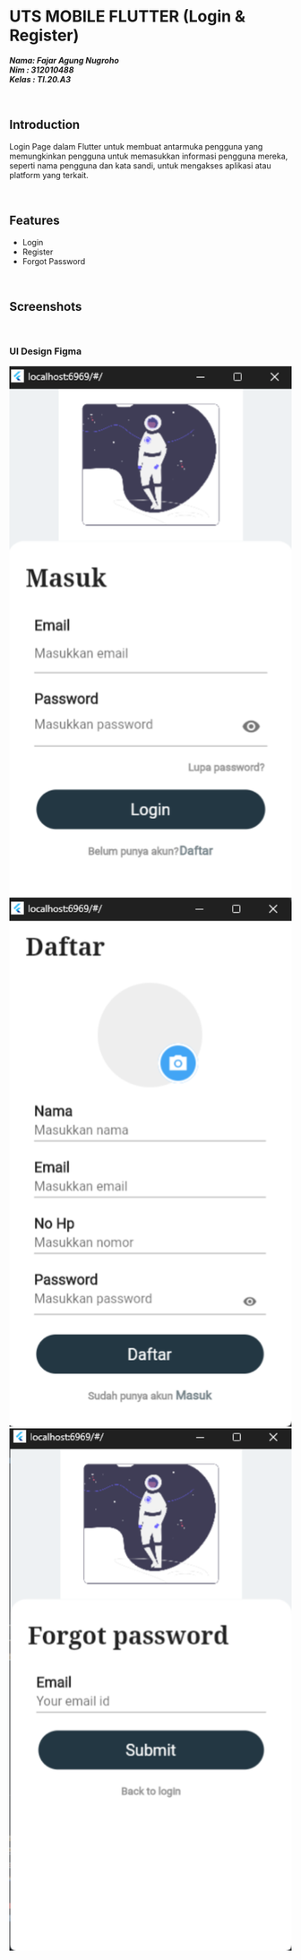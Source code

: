 # UTS MOBILE FLUTTER (Login & Register)

**_Nama: Fajar Agung Nugroho_** <br/>
**_Nim : 312010488_** <br/>
**_Kelas : TI.20.A3_** <br/>

<br>

## Introduction

Login Page dalam Flutter untuk membuat antarmuka pengguna yang memungkinkan pengguna untuk memasukkan informasi pengguna mereka, seperti nama pengguna dan kata sandi, untuk mengakses aplikasi atau platform yang terkait.

<br>

## Features

- Login
- Register
- Forgot Password

<br>

## Screenshots

<br>

### UI Design Figma

<div align="center">
  <img src="./assets/ss/login.png" alt="login" width="1000">
  <img src="./assets/ss/register.png" alt="regist" width="1000">
  <img src="./assets/ss/forgot.png" alt="UI Design Figma" width="1000">
</div>
